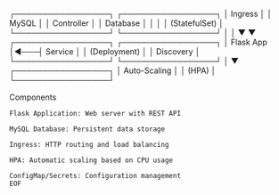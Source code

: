 ┌─────────────────┐    ┌─────────────────┐
│   Ingress       │    │   MySQL         │
│   Controller    │    │   Database      │
│                 │    │   (StatefulSet) │
└─────────────────┘    └─────────────────┘
         │                    │
         ▼                    ▼
┌─────────────────┐    ┌─────────────────┐
│   Flask App     │◄───┤   Service       │
│   (Deployment)  │    │   Discovery     │
└─────────────────┘    └─────────────────┘
         │
         ▼
┌─────────────────┐
│   Auto-Scaling  │
│   (HPA)         │
└─────────────────┘

Components

    Flask Application: Web server with REST API

    MySQL Database: Persistent data storage

    Ingress: HTTP routing and load balancing

    HPA: Automatic scaling based on CPU usage

    ConfigMap/Secrets: Configuration management
    EOF